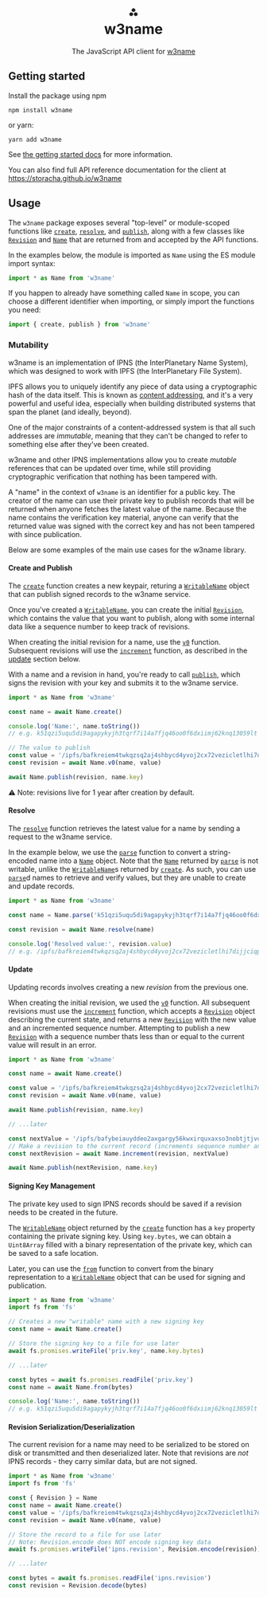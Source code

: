 <h1 align="center">⁂<br/>w3name</h1>
<p align="center">The JavaScript API client for <a href="https://docs.storacha.network/how-to/w3name/">w3name</a></p>


## Getting started

Install the package using npm

```shell
npm install w3name
```

or yarn:

```shell
yarn add w3name
```

See [the getting started docs][storacha-docs-w3name-getting-started] for more information.

You can also find full API reference documentation for the client at https://storacha.github.io/w3name

## Usage

The `w3name` package exposes several "top-level" or module-scoped functions like [`create`][typedoc-create], [`resolve`][typedoc-resolve], and [`publish`][typedoc-publish], along with a few classes like [`Revision`][typedoc-Revision] and [`Name`][typedoc-Name] that are returned from and accepted by the API functions.

In the examples below, the module is imported as `Name` using the ES module import syntax:

```js
import * as Name from 'w3name'
```

If you happen to already have something called `Name` in scope, you can choose a different identifier when importing, or simply import the functions you need:

```js
import { create, publish } from 'w3name'
```


### Mutability

w3name is an implementation of IPNS (the InterPlanetary Name System), which was designed to work with IPFS (the InterPlanetary File System). 

IPFS allows you to uniquely identify any piece of data using a cryptographic hash of the data itself. This is known as [content addressing][storacha-docs-content-addressing], and it's a very powerful and useful idea, especially when building distributed systems that span the planet (and ideally, beyond).

One of the major constraints of a content-addressed system is that all such addresses are _immutable_, meaning that they can't be changed to refer to something else after they've been created.

w3name and other IPNS implementations allow you to create _mutable_ references that can be updated over time, while still providing cryptographic verification that nothing has been tampered with.

A "name" in the context of `w3name` is an identifier for a public key. The creator of the name can use their private key to publish records that will be returned when anyone fetches the latest value of the name. Because the name contains the verification key material, anyone can verify that the returned value was signed with the correct key and has not been tampered with since publication.

Below are some examples of the main use cases for the w3name library. 

#### Create and Publish

The [`create`][typedoc-create] function creates a new keypair, returing a [`WritableName`][typedoc-WritableName] object that can publish signed records to the w3name service.

Once you've created a [`WritableName`][typedoc-WritableName], you can create the initial [`Revision`][typedoc-Revision], which contains the value that you want to publish, along with some internal data like a sequence number to keep track of revisions.

When creating the initial revision for a name, use the [`v0`][typedoc-v0] function. Subsequent revisions will use the [`increment`][typedoc-increment] function, as described in the [update](#update) section below.

With a name and a revision in hand, you're ready to call [`publish`][typedoc-publish], which signs the revision with your key and submits it to the w3name service.

```js
import * as Name from 'w3name'

const name = await Name.create()

console.log('Name:', name.toString())
// e.g. k51qzi5uqu5di9agapykyjh3tqrf7i14a7fjq46oo0f6dxiimj62knq13059lt

// The value to publish
const value = '/ipfs/bafkreiem4twkqzsq2aj4shbycd4yvoj2cx72vezicletlhi7dijjciqpui'
const revision = await Name.v0(name, value)

await Name.publish(revision, name.key)
```

⚠️ Note: revisions live for 1 year after creation by default.

#### Resolve

The [`resolve`][typedoc-resolve] function retrieves the latest value for a name by sending a request to the w3name service.

In the example below, we use the [`parse`][typedoc-parse] function to convert a string-encoded name into a [`Name`][typedoc-Name] object. Note that the [`Name`][typedoc-Name] returned by [`parse`][typedoc-parse] is not writable, unlike the [`WritableName`][typedoc-WritableName]s returned by [`create`][typedoc-create]. As such, you can use [`parse`][typedoc-parse]d names to retrieve and verify values, but they are unable to create and update records.

```js
import * as Name from 'w3name'

const name = Name.parse('k51qzi5uqu5di9agapykyjh3tqrf7i14a7fjq46oo0f6dxiimj62knq13059lt')

const revision = await Name.resolve(name)

console.log('Resolved value:', revision.value)
// e.g. /ipfs/bafkreiem4twkqzsq2aj4shbycd4yvoj2cx72vezicletlhi7dijjciqpui
```

#### Update

Updating records involves creating a new _revision_ from the previous one.

When creating the initial revision, we used the [`v0`][typedoc-v0] function. All subsequent revisions must use the [`increment`][typedoc-increment] function, which accepts a [`Revision`][typedoc-Revision] object describing the current state, and returns a new [`Revision`][typedoc-Revision] with the new value and an incremented sequence number. Attempting to publish a new [`Revision`][typedoc-Revision] with a sequence number thats less than or equal to the current value will result in an error.

```js
import * as Name from 'w3name'

const name = await Name.create()

const value = '/ipfs/bafkreiem4twkqzsq2aj4shbycd4yvoj2cx72vezicletlhi7dijjciqpui'
const revision = await Name.v0(name, value)

await Name.publish(revision, name.key)

// ...later

const nextValue = '/ipfs/bafybeiauyddeo2axgargy56kwxirquxaxso3nobtjtjvoqu552oqciudrm'
// Make a revision to the current record (increments sequence number and sets value)
const nextRevision = await Name.increment(revision, nextValue)

await Name.publish(nextRevision, name.key)
```

#### Signing Key Management

The private key used to sign IPNS records should be saved if a revision needs to be created in the future.

The [`WritableName`][typedoc-WritableName] object returned by the [`create`][typedoc-create] function has a `key` property containing the private signing key. Using `key.bytes`, we can obtain a `Uint8Array` filled with a binary representation of the private key, which can be saved to a safe location.

Later, you can use the [`from`][typedoc-from] function to convert from the binary representation to a [`WritableName`][typedoc-WritableName] object that can be used for signing and publication.

```js
import * as Name from 'w3name'
import fs from 'fs'

// Creates a new "writable" name with a new signing key
const name = await Name.create()

// Store the signing key to a file for use later
await fs.promises.writeFile('priv.key', name.key.bytes)

// ...later

const bytes = await fs.promises.readFile('priv.key')
const name = await Name.from(bytes)

console.log('Name:', name.toString())
// e.g. k51qzi5uqu5di9agapykyjh3tqrf7i14a7fjq46oo0f6dxiimj62knq13059lt
```

#### Revision Serialization/Deserialization

The current revision for a name may need to be serialized to be stored on disk or transmitted and then deserialized later. Note that revisions are _not_ IPNS records - they carry similar data, but are not signed.

```js
import * as Name from 'w3name'
import fs from 'fs'

const { Revision } = Name
const name = await Name.create()
const value = '/ipfs/bafkreiem4twkqzsq2aj4shbycd4yvoj2cx72vezicletlhi7dijjciqpui'
const revision = await Name.v0(name, value)

// Store the record to a file for use later
// Note: Revision.encode does NOT encode signing key data
await fs.promises.writeFile('ipns.revision', Revision.encode(revision))

// ...later

const bytes = await fs.promises.readFile('ipns.revision')
const revision = Revision.decode(bytes)
```

[storacha-docs-content-addressing]: https://docs.storacha.network/concepts/content-addressing/
[storacha-docs-w3name-getting-started]: https://docs.storacha.network/how-to/w3name/#getting-started

[typedoc-create]: https://storacha.github.io/w3name/functions/create.html
[typedoc-from]: https://storacha.github.io/w3name/functions/from.html
[typedoc-increment]: https://storacha.github.io/w3name/functions/increment.html
[typedoc-parse]: https://storacha.github.io/w3name/functions/parse.html
[typedoc-publish]: https://storacha.github.io/w3name/functions/publish.html
[typedoc-resolve]: https://storacha.github.io/w3name/functions/resolve.html
[typedoc-v0]: https://storacha.github.io/w3name/functions/v0.html

[typedoc-Name]: https://storacha.github.io/w3name/classes/Name.html
[typedoc-WritableName]: https://storacha.github.io/w3name/classes/WritableName.html
[typedoc-Revision]: https://storacha.github.io/w3name/classes/Revision.html
